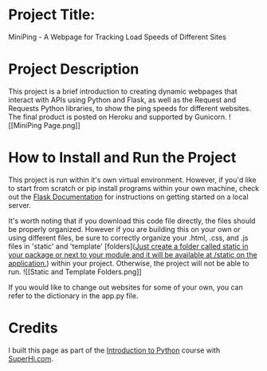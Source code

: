 # Project Title: 
MiniPing - A Webpage for Tracking Load Speeds of Different Sites


# Project Description
This project is a brief introduction to creating dynamic webpages that interact with APIs using Python and Flask, as well as the Request and Requests Python libraries, to show the ping speeds for different websites. The final product is posted on Heroku and supported by Gunicorn. 
![[MiniPing Page.png]]

# How to Install and Run the Project
This project is run within it's own virtual environment. However, if you'd like to start from scratch or pip install programs within your own machine, check out the [Flask Documentation](https://flask.palletsprojects.com/en/2.0.x/quickstart/) for instructions on getting started on a local server. 

It's worth noting that if you download this code file directly, the files should be properly organized. However if you are building this on your own or using different files, be sure to correctly organize your .html, .css, and .js files in 'static' and 'template' [folders]([Just create a folder called static in your package or next to your module and it will be available at /static on the application.](https://flask.palletsprojects.com/en/2.0.x/quickstart/#:~:text=just%20create%20a%20folder%20called%20static%20in%20your%20package%20or%20next%20to%20your%20module%20and%20it%20will%20be%20available%20at%20%2Fstatic%20on%20the%20application.)) within your project. Otherwise, the project will not be able to run. 
![[Static and Template Folders.png]]

If you would like to change out websites for some of your own, you can refer to the dictionary in the app.py file. 









# Credits
I built this page as part of the [Introduction to Python](https://www.superhi.com/courses/intro-to-python) course with [SuperHi.com](https://www.superhi.com/). 





